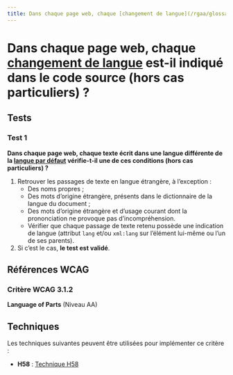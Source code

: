 ```yaml
---
title: Dans chaque page web, chaque [changement de langue](/rgaa/glossaire/changement-de-langue) est-il indiqué dans le code source (hors cas particuliers) ?
---
```


# Dans chaque page web, chaque [changement de langue](/rgaa/glossaire/changement-de-langue) est-il indiqué dans le code source (hors cas particuliers) ?



## Tests

### Test 1

**Dans chaque page web, chaque texte écrit dans une langue différente de la [langue par défaut](/rgaa/glossaire/langue-par-defaut) vérifie-t-il une de ces conditions (hors cas particuliers) ?**

1. Retrouver les passages de texte en langue étrangère, à l’exception :
   - Des noms propres ;
   - Des mots d’origine étrangère, présents dans le dictionnaire de la langue du document ;
   - Des mots d’origine étrangère et d’usage courant dont la prononciation ne provoque pas d’incompréhension.
   - Vérifier que chaque passage de texte retenu possède une indication de langue (attribut `lang` et/ou `xml:lang` sur l’élément lui-même ou l’un de ses parents).
2. Si c’est le cas, **le test est validé**.



## Références WCAG

### Critère WCAG 3.1.2

**Language of Parts** (Niveau AA)



## Techniques

Les techniques suivantes peuvent être utilisées pour implémenter ce critère :

- **H58** : [Technique H58](https://www.w3.org/WAI/WCAG21/Techniques/html/H58)
